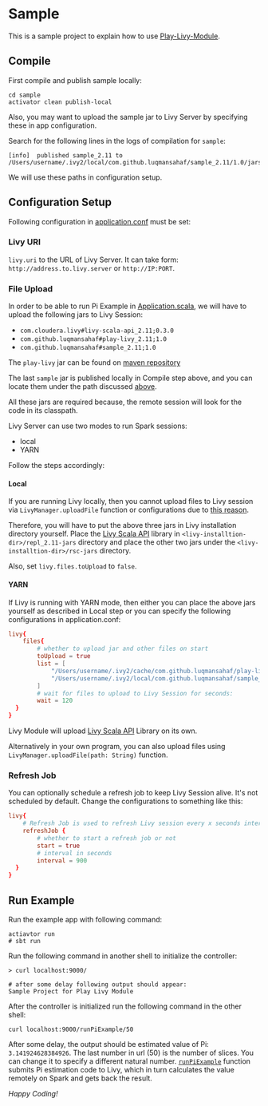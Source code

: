 # Sample

This is a sample project to explain how to use [Play-Livy-Module](../play-livy).

## <a name="compile"></a>Compile

First compile and publish sample locally:
```
cd sample
activator clean publish-local
```

Also, you may want to upload the sample jar to Livy Server by specifying these in app configuration.

Search for the following lines in the logs of compilation for `sample`:

```
[info] 	published sample_2.11 to /Users/username/.ivy2/local/com.github.luqmansahaf/sample_2.11/1.0/jars/sample_2.11.jar
```

We will use these paths in configuration setup.

## Configuration Setup

Following configuration in [application.conf](./conf/application.conf) must be set:

### Livy URI
`livy.uri` to the URL of Livy Server. It can take form: `http://address.to.livy.server` or `http://IP:PORT`.


### File Upload

In order to be able to run Pi Example in [Application.scala](./app/controllers/Application.scala), we will have to upload the following jars to Livy Session:

- `com.cloudera.livy#livy-scala-api_2.11;0.3.0`
- `com.github.luqmansahaf#play-livy_2.11;1.0`
- `com.github.luqmansahaf#sample_2.11;1.0`

The `play-livy` jar can be found on [maven repository](https://search.maven.org/#artifactdetails%7Ccom.github.luqmansahaf%7Cplay-livy_2.11%7C1.0%7Cjar)

The last `sample` jar is published locally in Compile step above, and you can locate them under the path discussed [above](#compile).

All these jars are required because, the remote session will look for the code in its classpath.

Livy Server can use two modes to run Spark sessions:
- local
- YARN

Follow the steps accordingly:

#### Local

If you are running Livy locally, then you cannot upload files to Livy session via `LivyManager.uploadFile` function or configurations due to [this reason](https://groups.google.com/a/cloudera.org/forum/#!topic/livy-user/BDqklzO-tGU).

Therefore, you will have to put the above three jars in Livy installation directory yourself. Place the [Livy Scala API](https://mvnrepository.com/artifact/com.cloudera.livy/livy-scala-api_2.11/0.3.0) library in `<livy-installtion-dir>/repl_2.11-jars` directory and place the other two jars under the `<livy-installtion-dir>/rsc-jars` directory.

Also, set `livy.files.toUpload` to `false`.

#### YARN

If Livy is running with YARN mode, then either you can place the above jars yourself as described in Local step or you can specify the following configurations in application.conf:

```conf
livy{
    files{
        # whether to upload jar and other files on start
        toUpload = true
        list = [
            "/Users/username/.ivy2/cache/com.github.luqmansahaf/play-livy_2.11/jars/play-livy_2.11-1.0.jar",
            "/Users/username/.ivy2/local/com.github.luqmansahaf/sample_2.11/1.0/jars/sample_2.11.jar"
        ]
        # wait for files to upload to Livy Session for seconds:
        wait = 120
  }
}
```

Livy Module will upload [Livy Scala API](https://mvnrepository.com/artifact/com.cloudera.livy/livy-scala-api_2.11/0.3.0) Library on its own.

Alternatively in your own program, you can also upload files using `LivyManager.uploadFile(path: String)` function.

### Refresh Job
You can optionally schedule a refresh job to keep Livy Session alive. It's not scheduled by default. Change the configurations to something like this:

```conf
livy{
    # Refresh Job is used to refresh Livy session every x seconds interval
    refreshJob {
        # whether to start a refresh job or not
        start = true
        # interval in seconds
        interval = 900
  }
}
```

## Run Example

Run the example app with following command:

```
actiavtor run
# sbt run
```

Run the following command in another shell to initialize the controller:

```
> curl localhost:9000/

# after some delay following output should appear:
Sample Project for Play Livy Module
```

After the controller is initialized run the following command in the other shell:

```
curl localhost:9000/runPiExample/50
```

After some delay, the output should be estimated value of Pi: `3.141924628384926`. The last number in url (50) is the number of slices. You can change it to specify a different natural number. [`runPiExample`](./app/controllers/Application.scala) function submits Pi estimation code to Livy, which in turn calculates the value remotely on Spark and gets back the result.

_Happy Coding!_
